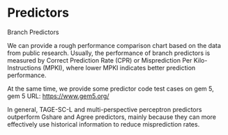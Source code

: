 # Predictors
Branch Predictors

We can provide a rough performance comparison chart based on the data from public research. Usually, the performance of branch predictors is measured by Correct Prediction Rate (CPR) or Misprediction Per Kilo-Instructions (MPKI), where lower MPKI indicates better prediction performance.

At the same time, we provide some predictor code test cases on gem 5, gem 5 URL: https://www.gem5.org/

In general, TAGE-SC-L and multi-perspective perceptron predictors outperform Gshare and Agree predictors, mainly because they can more effectively use historical information to reduce misprediction rates.
